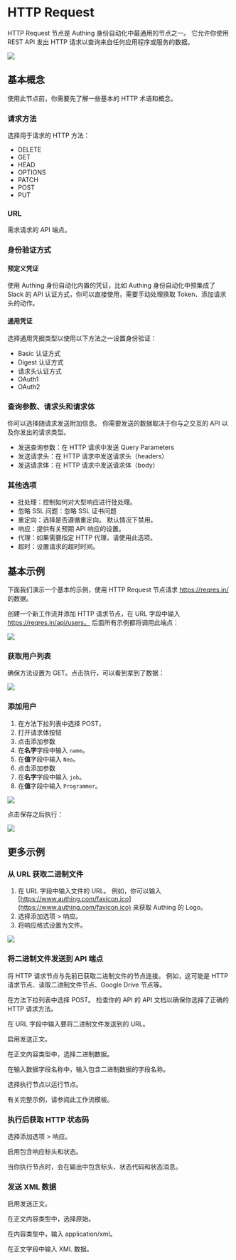 # HTTP Request

HTTP Request 节点是 Authing 身份自动化中最通用的节点之一。 它允许你使用 REST API 发出 HTTP 请求以查询来自任何应用程序或服务的数据。

![](../static/boxcnw1SVD4IMqHzLJrL5B2fFye.png)

## 基本概念

使用此节点前，你需要先了解一些基本的 HTTP 术语和概念。

### 请求方法

选择用于请求的 HTTP 方法：

- DELETE
- GET
- HEAD
- OPTIONS
- PATCH
- POST
- PUT

### URL

需求请求的 API 端点。

### 身份验证方式

#### 预定义凭证

使用 Authing 身份自动化内置的凭证，比如 Authing 身份自动化中预集成了 Slack 的 API 认证方式，你可以直接使用，需要手动处理换取 Token、添加请求头的动作。

#### 通用凭证

选择通用凭据类型以使用以下方法之一设置身份验证：

- Basic 认证方式
- Digest 认证方式
- 请求头认证方式
- OAuth1
- OAuth2

### 查询参数、请求头和请求体

你可以选择随请求发送附加信息。 你需要发送的数据取决于你与之交互的 API 以及你发出的请求类型。

- 发送查询参数：在 HTTP 请求中发送 Query Parameters
- 发送请求头：在 HTTP 请求中发送请求头（headers）
- 发送请求体：在 HTTP 请求中发送请求体（body）

### 其他选项

- 批处理：控制如何对大型响应进行批处理。
- 忽略 SSL 问题：忽略 SSL 证书问题
- 重定向：选择是否遵循重定向。 默认情况下禁用。
- 响应：提供有关预期 API 响应的设置。
- 代理：如果需要指定 HTTP 代理，请使用此选项。
- 超时：设置请求的超时时间。

## 基本示例

下面我们演示一个基本的示例，使用 HTTP Request 节点请求 https://reqres.in/ 的数据。

创建一个新工作流并添加 HTTP 请求节点，在 URL 字段中输入 https://reqres.in/api/users。 后面所有示例都将调用此端点：

![](../static/boxcnixnjEshy8MJk2YvmWdtclb.png)

### 获取用户列表

确保方法设置为 GET。点击执行，可以看到拿到了数据：

![](../static/boxcn3zXN13titcMQHPKGbJjOlh.png)

### 添加用户

1. 在方法下拉列表中选择 POST，
2. 打开请求体按钮
3. 点击添加参数
4. 在<strong>名字</strong>字段中输入 `name`。
5. 在<strong>值</strong>字段中输入 `Neo`。
6. 点击添加参数
7. 在<strong>名字</strong>字段中输入 `job`。
8. 在<strong>值</strong>字段中输入 `Programmer`。

![](../static/boxcnSh9W0NLfUpkhuTdA4pjAjf.png)

点击保存之后执行：

![](../static/boxcnYEuu3kn7Gzd3x2KkLS8A5e.png)

## 更多示例

### 从 URL 获取二进制文件

1. 在 URL 字段中输入文件的 URL。 例如，你可以输入 [https://www.authing.com/favicon.ico](https://www.authing.com/favicon.ico) 来获取 Authing 的 Logo。
2. 选择添加选项 > 响应。
3. 将响应格式设置为文件。

![](../static/boxcn09lFDkfVoITrxvMS8y3MXf.png)

### 将二进制文件发送到 API 端点

将 HTTP 请求节点与先前已获取二进制文件的节点连接。 例如，这可能是 HTTP 请求节点、读取二进制文件节点、Google Drive 节点等。

在方法下拉列表中选择 POST。 检查你的 API 的 API 文档以确保你选择了正确的 HTTP 请求方法。

在 URL 字段中输入要将二进制文件发送到的 URL。

启用发送正文。

在正文内容类型中，选择二进制数据。

在输入数据字段名称中，输入包含二进制数据的字段名称。

选择执行节点以运行节点。

有关完整示例，请参阅此工作流模板。

### 执行后获取 HTTP 状态码

选择添加选项 > 响应。

启用包含响应标头和状态。

当你执行节点时，会在输出中包含标头、状态代码和状态消息。

### 发送 XML 数据

启用发送正文。

在正文内容类型中，选择原始。

在内容类型中，输入 application/xml。

在正文字段中输入 XML 数据。
